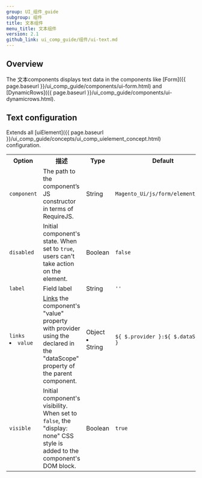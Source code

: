 ```yaml
---
group: UI_组件_guide
subgroup: 组件
title: 文本组件
menu_title: 文本组件
version: 2.1
github_link: ui_comp_guide/组件/ui-text.md
---
```


## Overview

The 文本components displays text data in the components like [Form]({{ page.baseurl }}/ui_comp_guide/components/ui-form.html) and [DynamicRows]({{ page.baseurl }}/ui_comp_guide/components/ui-dynamicrows.html).

## Text configuration

Extends all [uiElement]({{ page.baseurl }}/ui_comp_guide/concepts/ui_comp_uielement_concept.html) configuration.

<table>
  <tr>
    <th>Option </th>
    <th>描述</th>
    <th>Type</th>
    <th>Default</th>
  </tr>
  <tr>
    <td><code>component</code></td>
    <td>The path to the component’s JS constructor in terms of RequireJS.</td>
    <td>String</td>
    <td><code>Magento_Ui/js/form/element/text</code></td>
  </tr>
  <tr>
    <td><code>disabled</code></td>
    <td>Initial component's state. When set to <code>true</code>, users can't take action on the element.</td>
    <td>Boolean</td>
    <td><code>false</code></td>
  </tr>
  <tr>
    <td><code>label</code></td>
    <td>Field label</td>
    <td>String</td>
    <td><code>''</code></td>
  </tr>
  <tr>
    <td><code>links</code> <li><code>value</code></li></td>
    <td><a href="{{ page.baseurl }}/ui_comp_guide/concepts/ui_comp_linking_concept.html">Links</a> the component's "value" property with provider using the declared in the "dataScope" property of the parent component.</td>
    <td>Object<li>String</li></td>
    <td><code>${ $.provider }:${ $.dataScope }</code></td>
  </tr>

  <tr>
    <td><code>visible</code></td>
    <td>Initial component's visibility. When set to <code>false</code>, the "display: none" CSS style is added to the component's DOM block.</td>
    <td>Boolean</td>
    <td><code>true</code></td>
  </tr>
</table>
